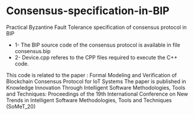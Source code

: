 # Consensus-specification-in-BIP
Practical Byzantine Fault Tolerance specification of consensus protocol in BIP


*  1- The BIP source code of the consensus protocol is available in file consensus.bip
*  2- Device.cpp referes to the CPP files required to execute the C++ code.


This code is related to the paper : Formal Modeling and Verification of Blockchain Consensus Protocol for IoT Systems 
The paper is published in Knowledge Innovation Through Intelligent Software Methodologies, Tools and Techniques: Proceedings of the 19th International Conference on New Trends in Intelligent Software Methodologies, Tools and Techniques (SoMeT_20)

